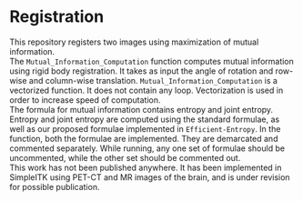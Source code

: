 # Registration
This repository registers two images using maximization of mutual information.\
The `Mutual_Information_Computation` function computes mutual information using rigid body registration. It takes as input the angle of rotation and row-wise and column-wise translation.
`Mutual_Information_Computation` is a vectorized function. It does not contain any loop. Vectorization is used in order to increase speed of computation.\
The formula for mutual information contains entropy and joint entropy. Entropy and joint entropy are computed using the standard formulae, as well as our proposed formulae implemented in `Efficient-Entropy`.
In the function, both the formulae are implemented. They are demarcated and commented separately. While running, any one set of formulae should be uncommented, while the other set should be commented out.\
This work has not been published anywhere. It has been implemented in SimpleITK using PET-CT and MR images of the brain, and is under revision for possible publication.
